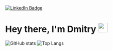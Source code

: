 <div id="badges">
  <a href="https://www.linkedin.com/in/dmitry-parshin-98682b263/">
    <img src="https://img.shields.io/badge/LinkedIn-blue?style=for-the-badge&logo=linkedin&logoColor=white" alt="LinkedIn Badge"/>
  </a>
</div>
<h1>
  Hey there, I'm Dmitry
  <img src="https://media.giphy.com/media/hvRJCLFzcasrR4ia7z/giphy.gif" width="30px"/>
</h1>

![GitHub stats](https://github-readme-stats.vercel.app/api?username=DmitriiParshin&show_icons=true&theme=github_dark) ![Top Langs](https://github-readme-stats.vercel.app/api/top-langs/?username=DmitriiParshin&layout=compact&theme=github_dark)
